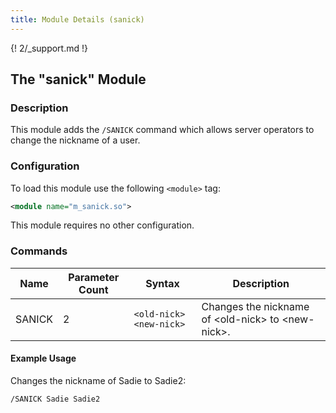 ```yaml
---
title: Module Details (sanick)
---
```


{! 2/_support.md !}

## The "sanick" Module

### Description

This module adds the `/SANICK` command which allows server operators to change the nickname of a user.

### Configuration

To load this module use the following `<module>` tag:

```xml
<module name="m_sanick.so">
```

This module requires no other configuration.

### Commands

Name   | Parameter Count | Syntax                  | Description
------ | --------------- | ----------------------- | -----------
SANICK | 2               | `<old-nick> <new-nick>` | Changes the nickname of &lt;old-nick&gt; to &lt;new-nick&gt;.

#### Example Usage

Changes the nickname of Sadie to Sadie2:

```plaintext
/SANICK Sadie Sadie2
```

